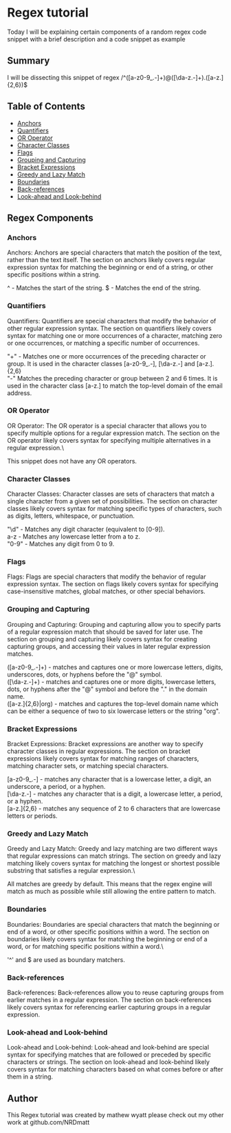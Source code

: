 # Regex tutorial

Today I will be explaining certain components of a random regex code snippet with a brief description and a code snippet as example 

## Summary
I will be dissecting this snippet of regex /^([a-z0-9_\.-]+)@([\da-z\.-]+)\.([a-z\.]{2,6})$

## Table of Contents

- [Anchors](#anchors)
- [Quantifiers](#quantifiers)
- [OR Operator](#or-operator)
- [Character Classes](#character-classes)
- [Flags](#flags)
- [Grouping and Capturing](#grouping-and-capturing)
- [Bracket Expressions](#bracket-expressions)
- [Greedy and Lazy Match](#greedy-and-lazy-match)
- [Boundaries](#boundaries)
- [Back-references](#back-references)
- [Look-ahead and Look-behind](#look-ahead-and-look-behind)

## Regex Components

### Anchors
Anchors: Anchors are special characters that match the position of the text, rather than the text itself. The section on anchors likely covers regular expression syntax for matching the beginning or end of a string, or other specific positions within a string.

^ - Matches the start of the string.
$ - Matches the end of the string.

### Quantifiers

Quantifiers: Quantifiers are special characters that modify the behavior of other regular expression syntax. The section on quantifiers likely covers syntax for matching one or more occurrences of a character, matching zero or one occurrences, or matching a specific number of occurrences.

"+" - Matches one or more occurrences of the preceding character or group. It is used in the character classes [a-z0-9_\.-], [\da-z\.-] and [a-z\.].
{2,6} 
\
"-" Matches the preceding character or group between 2 and 6 times. It is used in the character class [a-z\.] to match the top-level domain of the email address.

### OR Operator
OR Operator: The OR operator is a special character that allows you to specify multiple options for a regular expression match. The section on the OR operator likely covers syntax for specifying multiple alternatives in a regular expression.\

This snippet does not have any OR operators.

### Character Classes
Character Classes: Character classes are sets of characters that match a single character from a given set of possibilities. The section on character classes likely covers syntax for matching specific types of characters, such as digits, letters, whitespace, or punctuation.

"\d" - Matches any digit character (equivalent to [0-9]). \
a-z - Matches any lowercase letter from a to z.\
"0-9" - Matches any digit from 0 to 9.

### Flags
Flags: Flags are special characters that modify the behavior of regular expression syntax. The section on flags likely covers syntax for specifying case-insensitive matches, global matches, or other special behaviors.



### Grouping and Capturing
Grouping and Capturing: Grouping and capturing allow you to specify parts of a regular expression match that should be saved for later use. The section on grouping and capturing likely covers syntax for creating capturing groups, and accessing their values in later regular expression matches.

([a-z0-9_\.-]+) - matches and captures one or more lowercase letters, digits, underscores, dots, or hyphens before the "@" symbol.\
([\da-z\.-]+) - matches and captures one or more digits, lowercase letters, dots, or hyphens after the "@" symbol and before the "." in the domain name.\
([a-z\.]{2,6}|org) - matches and captures the top-level domain name which can be either a sequence of two to six lowercase letters or the string "org".

### Bracket Expressions
Bracket Expressions: Bracket expressions are another way to specify character classes in regular expressions. The section on bracket expressions likely covers syntax for matching ranges of characters, matching character sets, or matching special characters.

[a-z0-9_\.-] - matches any character that is a lowercase letter, a digit, an underscore, a period, or a hyphen.\
[\da-z\.-] - matches any character that is a digit, a lowercase letter, a period, or a hyphen.\
[a-z\.]{2,6} - matches any sequence of 2 to 6 characters that are lowercase letters or periods.

### Greedy and Lazy Match
Greedy and Lazy Match: Greedy and lazy matching are two different ways that regular expressions can match strings. The section on greedy and lazy matching likely covers syntax for matching the longest or shortest possible substring that satisfies a regular expression.\

 All matches are greedy by default. This means that the regex engine will match as much as possible while still allowing the entire pattern to match.


### Boundaries
Boundaries: Boundaries are special characters that match the beginning or end of a word, or other specific positions within a word. The section on boundaries likely covers syntax for matching the beginning or end of a word, or for matching specific positions within a word.\

'^' and $ are used as boundary matchers.

### Back-references
Back-references: Back-references allow you to reuse capturing groups from earlier matches in a regular expression. The section on back-references likely covers syntax for referencing earlier capturing groups in a regular expression.

### Look-ahead and Look-behind
Look-ahead and Look-behind: Look-ahead and look-behind are special syntax for specifying matches that are followed or preceded by specific characters or strings. The section on look-ahead and look-behind likely covers syntax for matching characters based on what comes before or after them in a string.

## Author

This Regex tutorial was created by mathew wyatt please check out my other work at github.com/NRDmatt
